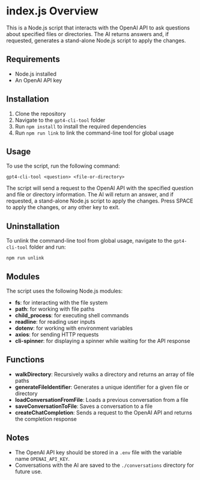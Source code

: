 # index.js Overview

This is a Node.js script that interacts with the OpenAI API to ask questions about specified files or directories. The AI returns answers and, if requested, generates a stand-alone Node.js script to apply the changes.

## Requirements

- Node.js installed
- An OpenAI API key

## Installation

1. Clone the repository
2. Navigate to the `gpt4-cli-tool` folder
3. Run `npm install` to install the required dependencies
4. Run `npm run link` to link the command-line tool for global usage

## Usage

To use the script, run the following command:

```
gpt4-cli-tool <question> <file-or-directory>
```

The script will send a request to the OpenAI API with the specified question and file or directory information. The AI will return an answer, and if requested, a stand-alone Node.js script to apply the changes. Press SPACE to apply the changes, or any other key to exit.

## Uninstallation

To unlink the command-line tool from global usage, navigate to the `gpt4-cli-tool` folder and run:

```
npm run unlink
```

## Modules

The script uses the following Node.js modules:

- **fs**: for interacting with the file system
- **path**: for working with file paths
- **child_process**: for executing shell commands
- **readline**: for reading user inputs
- **dotenv**: for working with environment variables
- **axios**: for sending HTTP requests
- **cli-spinner**: for displaying a spinner while waiting for the API response

## Functions

- **walkDirectory**: Recursively walks a directory and returns an array of file paths
- **generateFileIdentifier**: Generates a unique identifier for a given file or directory
- **loadConversationFromFile**: Loads a previous conversation from a file
- **saveConversationToFile**: Saves a conversation to a file
- **createChatCompletion**: Sends a request to the OpenAI API and returns the completion response

## Notes

- The OpenAI API key should be stored in a `.env` file with the variable name `OPENAI_API_KEY`.
- Conversations with the AI are saved to the `./conversations` directory for future use.





